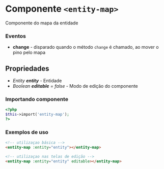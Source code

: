 # Componente `<entity-map>`
Componente do mapa da entidade

### Eventos
- **change** - disparado quando o método `change` é chamado, ao mover o pino pelo mapa

## Propriedades
- *Entity **entity*** - Entidade
- *Boolean **editable** = false* - Modo de edição do componente

### Importando componente
```PHP
<?php 
$this->import('entity-map');
?>
```

### Exemplos de uso
```HTML
<!-- utilizaçao básica -->
<entity-map :entity="entity"></entity-map>

<!-- utilizaçao nas telas de edição -->
<entity-map :entity="entity" editable></entity-map>
```